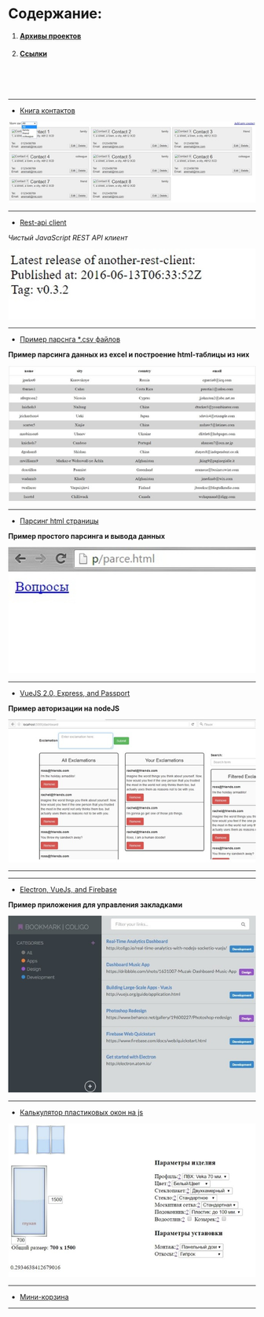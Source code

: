 # Содержание:

1. #### [Архивы проектов](./archive)

2. #### [Ссылки](./examples/links.md)

<br />
<br />
<br />

---

- [Книга контактов](./examples/demo-contact)

![](./examples/img/demo-contacts.jpg "Демо контакты")

---

- [Rest-api client](./examples/rest-api)

*Чистый JavaScript REST API клиент*

![](./examples/img/rest-api.jpg "Rest-api")

---

- [Пример парснга *.csv файлов](./examples/parsing-csv)

**Пример парсинга данных из excel и построение html-таблицы из них**

![](./examples/img/parsing-csv.jpg "parsing-csv")

---

- [Парсинг html страницы](./examples/parce.html)

**Пример простого парсинга и вывода данных**

![](./examples/img/parce.jpg "parsing-csv")

---

- [VueJS 2.0, Express, and Passport](./examples/vuejs2-authentication)

**Пример авторизации на nodeJS**

![](./examples/img/auth.jpg "Authentication using VueJS 2.0, Express, and Passport")

---

---

- [Electron, VueJs, and Firebase](./examples/bookmarking-app-electron-vuejs-firebase.zip)

**Пример приложения для управления закладками**

![](./examples/img/app-with-electron-vuejs-and-firebase.jpg "Building a Bookmarking App with Electron, VueJs, and Firebase")

---

- [Калькулятор пластиковых окон на js](./examples/js-windows-cost-calculator.zip)

![](./examples/img/js-window-calc.jpg "Калькулятор пластиковых окон на js")

---

- [Мини-корзина](./examples/minibasket-master.zip)

---